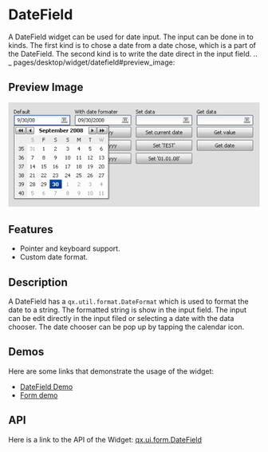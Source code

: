 # DateField

A DateField widget can be used for date input. The input can be done in to
kinds. The first kind is to chose a date from a date chose, which is a part of
the DateField. The second kind is to write the date direct in the input field.
.. \_ pages/desktop/widget/datefield#preview_image:

## Preview Image

![DateField](datefield.png)

## Features

- Pointer and keyboard support.
- Custom date format.

## Description

A DateField has a `qx.util.format.DateFormat` which is used to format the date
to a string. The formatted string is show in the input field. The input can be
edit directly in the input filed or selecting a date with the data chooser. The
date chooser can be pop up by tapping the calendar icon.

## Demos

Here are some links that demonstrate the usage of the widget:

- [DateField Demo](apps://demobrowser/#widget~DateField.html)
- [Form demo](apps://demobrowser/#showcase~Form.html)

## API

Here is a link to the API of the Widget:
[qx.ui.form.DateField](apps://apiviewer/#qx.ui.form.DateField)
